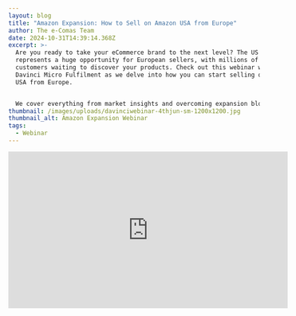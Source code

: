 ```yaml
---
layout: blog
title: "Amazon Expansion: How to Sell on Amazon USA from Europe"
author: The e-Comas Team
date: 2024-10-31T14:39:14.368Z
excerpt: >-
  Are you ready to take your eCommerce brand to the next level? The US market
  represents a huge opportunity for European sellers, with millions of potential
  customers waiting to discover your products. Check out this webinar with
  Davinci Micro Fulfilment as we delve into how you can start selling on Amazon
  USA from Europe.


  We cover everything from market insights and overcoming expansion blockers to fulfilment methods and consumer habits. Come away with the strategies and top tips you need to succeed on Amazon and other channels in the USA.
thumbnail: /images/uploads/davinciwebinar-4thjun-sm-1200x1200.jpg
thumbnail_alt: Amazon Expansion Webinar
tags:
  - Webinar
---
```

<iframe width="560" height="315" src="https://www.youtube-nocookie.com/embed/kvzMqbrwGUU?si=6jxmDwJp_9VzNWEy" title="YouTube video player" frameborder="0" allow="accelerometer; autoplay; clipboard-write; encrypted-media; gyroscope; picture-in-picture; web-share" referrerpolicy="strict-origin-when-cross-origin" allowfullscreen></iframe>
